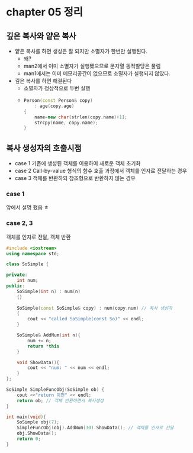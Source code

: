 # chapter 05 정리

## 깊은 복사와 얕은 복사
- 얕은 복사를 하면 생성은 잘 되지만 소멸자가 한번만 실행된다.
  - 왜?
  - man2에서 이미 소멸자가 실행됐으므로 문자열 동적할당은 풀림
  - man1에서는 이미 메모리공간이 없으므로 소멸자가 실행되지 않았다.
- 깊은 복사를 하면 해결된다
  - 소멸자가 정상적으로 두번 실행
  - ```C++
    Person(const Person& copy)
		: age(copy.age)
	{
		name=new char[strlen(copy.name)+1];
		strcpy(name, copy.name);
	}
    ```

## 복사 생성자의 호출시점

* case 1 기존에 생성된 객체를 이용하여 새로운 객체 초기화
* case 2 Call-by-value 형식의 함수 호출 과정에서 객체를 인자로 전달하는 경우
* case 3 객체를 반환하되 참조형으로 반환하지 않는 경우

### case 1
앞에서 설명 했음 ㅎ

### case 2, 3
객체를 인자로 전달, 객체 반환

~~~c++
#include <iostream>
using namespace std;

class SoSimple {

private:
    int num;
public:
    SoSimple(int n) : num(n)
    {}
    
    SoSimple(const SoSimple& copy) : num(copy.num) // 복사 생성자
    {
        cout << "called SoSimple(const So)" << endl;
    }

    SoSimple& AddNum(int n){
        num += n;
        return *this 
    }

    void ShowData(){
        cout << "num: " << num << endl;
    }
};

SoSimple SimpleFuncObj(SoSimple ob) {
    cout <<"return 이전" << endl;
    return ob; // 객체 반환하면서 복사생성
}

int main(void){
    SoSimple obj(7);
    SimpleFuncObj(obj).AddNum(30).ShowData(); // 객체를 인자로 전달
    obj.ShowData();
    return 0;
}
~~~